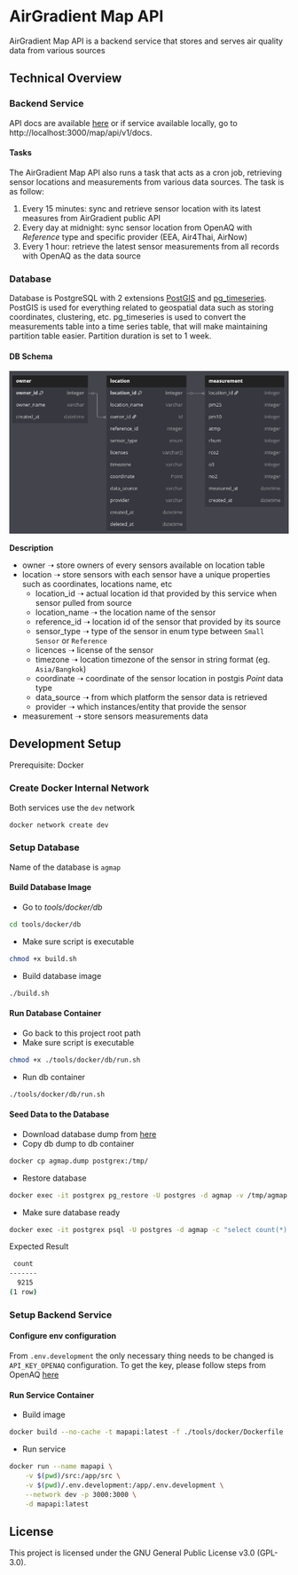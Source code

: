 # AirGradient Map API

AirGradient Map API is a backend service that stores and serves air quality data from various sources

## Technical Overview

### Backend Service

API docs are available [here](https://map-data-int.airgradient.com/map/api/v1/docs) or if service available locally, go to http://localhost:3000/map/api/v1/docs. 

#### Tasks

The AirGradient Map API also runs a task that acts as a cron job, retrieving sensor locations and measurements from various data sources. The task is as follow:

1. Every 15 minutes: sync and retrieve sensor location with its latest measures from AirGradient public API
2. Every day at midnight: sync sensor location from OpenAQ with _Reference_ type and specific provider (EEA, Air4Thai, AirNow)
3. Every 1 hour: retrieve the latest sensor measurements from all records with OpenAQ as the data source 

### Database

Database is PostgreSQL with 2 extensions [PostGIS](https://postgis.net/) and [pg_timeseries](https://github.com/tembo-io/pg_timeseries). PostGIS is used for everything related to geospatial data such as storing coordinates, clustering, etc. pg_timeseries is used to convert the measurements table into a time series table, that will make maintaining partition table easier. Partition duration is set to 1 week.

#### DB Schema

![db schema](schema.png)

**Description**

- owner ➝ store owners of every sensors available on location table
- location ➝ store sensors with each sensor have a unique properties such as coordinates, locations name, etc 
  - location_id ➝ actual location id that provided by this service when sensor pulled from source 
  - location_name ➝ the location name of the sensor
  - reference_id ➝ location id of the sensor that provided by its source 
  - sensor_type ➝ type of the sensor in enum type between  `Small Sensor` or `Reference`
  - licences ➝ license of the sensor 
  - timezone ➝ location timezone of the sensor in string format (eg. `Asia/Bangkok`)  
  - coordinate ➝ coordinate of the sensor location in postgis _Point_ data type 
  - data_source ➝ from which platform the sensor data is retrieved 
  - provider ➝ which instances/entity that provide the sensor 
- measurement ➝ store sensors measurements data 

## Development Setup

Prerequisite: Docker

### Create Docker Internal Network

Both services use the `dev` network

```sh
docker network create dev
```

### Setup Database

Name of the database is `agmap`

#### Build Database Image

- Go to _tools/docker/db_

```bash
cd tools/docker/db
```

- Make sure script is executable

```bash
chmod +x build.sh
```

- Build database image

```bash
./build.sh
```

#### Run Database Container

- Go back to this project root path
- Make sure script is executable

```bash
chmod +x ./tools/docker/db/run.sh
```

- Run db container 

```bash
./tools/docker/db/run.sh
```

#### Seed Data to the Database

- Download database dump from [here](https://drive.google.com/drive/folders/1DU66VaaAoA4704MBNQtk9irZ0QVrO1kO?usp=sharing)
- Copy db dump to db container

```bash
docker cp agmap.dump postgrex:/tmp/
```

- Restore database 

```bash
docker exec -it postgrex pg_restore -U postgres -d agmap -v /tmp/agmap.dump
```

- Make sure database ready

```bash
docker exec -it postgrex psql -U postgres -d agmap -c "select count(*) from location;"
```

Expected Result

``` bash
 count
-------
  9215
(1 row)
```

### Setup Backend Service

#### Configure env configuration 

From `.env.development` the only necessary thing needs to be changed is `API_KEY_OPENAQ` configuration. To get the key, please follow steps from OpenAQ [here](https://docs.openaq.org/using-the-api/api-key)

#### Run Service Container

- Build image

```sh
docker build --no-cache -t mapapi:latest -f ./tools/docker/Dockerfile .
```

- Run service

```bash
docker run --name mapapi \
    -v $(pwd)/src:/app/src \
    -v $(pwd)/.env.development:/app/.env.development \
    --network dev -p 3000:3000 \
    -d mapapi:latest
```

## License

This project is licensed under the GNU General Public License v3.0 (GPL-3.0).
